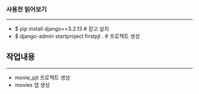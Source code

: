 ### 사용전 읽어보기
---
* $ pip install django==3.2.13							# 장고 설치
* $ django-admin startproject firstpjt .		# 프로젝트 생성



## 작업내용
---
* movie_pjt 프로젝트 생성
* movies 앱 생성
